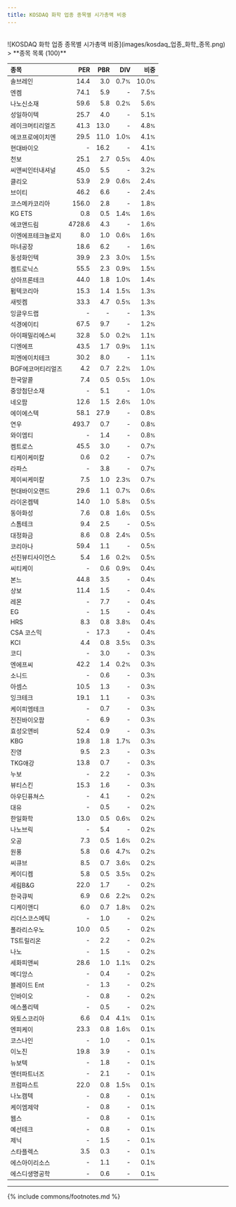 ```yaml
---
title: KOSDAQ 화학 업종 종목별 시가총액 비중
---
```

<br>
![KOSDAQ 화학 업종 종목별 시가총액 비중](images/kosdaq_업종_화학_종목.png)
<br>
> **종목 목록 (100)**<a id="list"></a>

| **종목** | **PER** | **PBR** | **DIV** | **비중** |
| :------- | ------: | ------: | ------: | -------: |
| 솔브레인 | 14.4 | 3.0 | 0.7<small>%</small> | 10.0<small>%</small> |
| 엔켐 | 74.1 | 5.9 | - | 7.5<small>%</small> |
| 나노신소재 | 59.6 | 5.8 | 0.2<small>%</small> | 5.6<small>%</small> |
| 성일하이텍 | 25.7 | 4.0 | - | 5.1<small>%</small> |
| 레이크머티리얼즈 | 41.3 | 13.0 | - | 4.8<small>%</small> |
| 에코프로에이치엔 | 29.5 | 11.0 | 1.0<small>%</small> | 4.1<small>%</small> |
| 현대바이오 | - | 16.2 | - | 4.1<small>%</small> |
| 천보 | 25.1 | 2.7 | 0.5<small>%</small> | 4.0<small>%</small> |
| 씨앤씨인터내셔널 | 45.0 | 5.5 | - | 3.2<small>%</small> |
| 클리오 | 53.9 | 2.9 | 0.6<small>%</small> | 2.4<small>%</small> |
| 브이티 | 46.2 | 6.6 | - | 2.4<small>%</small> |
| 코스메카코리아 | 156.0 | 2.8 | - | 1.8<small>%</small> |
| KG ETS | 0.8 | 0.5 | 1.4<small>%</small> | 1.6<small>%</small> |
| 에코앤드림 | 4728.6 | 4.3 | - | 1.6<small>%</small> |
| 이엔에프테크놀로지 | 8.0 | 1.0 | 0.6<small>%</small> | 1.6<small>%</small> |
| 마녀공장 | 18.6 | 6.2 | - | 1.6<small>%</small> |
| 동성화인텍 | 39.9 | 2.3 | 3.0<small>%</small> | 1.5<small>%</small> |
| 켐트로닉스 | 55.5 | 2.3 | 0.9<small>%</small> | 1.5<small>%</small> |
| 상아프론테크 | 44.0 | 1.8 | 1.0<small>%</small> | 1.4<small>%</small> |
| 펌텍코리아 | 15.3 | 1.4 | 1.5<small>%</small> | 1.3<small>%</small> |
| 새빗켐 | 33.3 | 4.7 | 0.5<small>%</small> | 1.3<small>%</small> |
| 잉글우드랩 | - | - | - | 1.3<small>%</small> |
| 석경에이티 | 67.5 | 9.7 | - | 1.2<small>%</small> |
| 아이패밀리에스씨 | 32.8 | 5.0 | 0.2<small>%</small> | 1.1<small>%</small> |
| 디엔에프 | 43.5 | 1.7 | 0.9<small>%</small> | 1.1<small>%</small> |
| 피엔에이치테크 | 30.2 | 8.0 | - | 1.1<small>%</small> |
| BGF에코머티리얼즈 | 4.2 | 0.7 | 2.2<small>%</small> | 1.0<small>%</small> |
| 한국알콜 | 7.4 | 0.5 | 0.5<small>%</small> | 1.0<small>%</small> |
| 중앙첨단소재 | - | 5.1 | - | 1.0<small>%</small> |
| 네오팜 | 12.6 | 1.5 | 2.6<small>%</small> | 1.0<small>%</small> |
| 에이에스텍 | 58.1 | 27.9 | - | 0.8<small>%</small> |
| 연우 | 493.7 | 0.7 | - | 0.8<small>%</small> |
| 와이엠티 | - | 1.4 | - | 0.8<small>%</small> |
| 켐트로스 | 45.5 | 3.0 | - | 0.7<small>%</small> |
| 티케이케미칼 | 0.6 | 0.2 | - | 0.7<small>%</small> |
| 라파스 | - | 3.8 | - | 0.7<small>%</small> |
| 제이씨케미칼 | 7.5 | 1.0 | 2.3<small>%</small> | 0.7<small>%</small> |
| 현대바이오랜드 | 29.6 | 1.1 | 0.7<small>%</small> | 0.6<small>%</small> |
| 라이온켐텍 | 14.0 | 1.0 | 5.8<small>%</small> | 0.5<small>%</small> |
| 동아화성 | 7.6 | 0.8 | 1.6<small>%</small> | 0.5<small>%</small> |
| 스톰테크 | 9.4 | 2.5 | - | 0.5<small>%</small> |
| 대정화금 | 8.6 | 0.8 | 2.4<small>%</small> | 0.5<small>%</small> |
| 코리아나 | 59.4 | 1.1 | - | 0.5<small>%</small> |
| 선진뷰티사이언스 | 5.4 | 1.6 | 0.2<small>%</small> | 0.5<small>%</small> |
| 씨티케이 | - | 0.6 | 0.9<small>%</small> | 0.4<small>%</small> |
| 본느 | 44.8 | 3.5 | - | 0.4<small>%</small> |
| 상보 | 11.4 | 1.5 | - | 0.4<small>%</small> |
| 레몬 | - | 7.7 | - | 0.4<small>%</small> |
| EG | - | 1.5 | - | 0.4<small>%</small> |
| HRS | 8.3 | 0.8 | 3.8<small>%</small> | 0.4<small>%</small> |
| CSA 코스믹 | - | 17.3 | - | 0.4<small>%</small> |
| KCI | 4.4 | 0.8 | 3.5<small>%</small> | 0.3<small>%</small> |
| 코디 | - | 3.0 | - | 0.3<small>%</small> |
| 엔에프씨 | 42.2 | 1.4 | 0.2<small>%</small> | 0.3<small>%</small> |
| 소니드 | - | 0.6 | - | 0.3<small>%</small> |
| 아셈스 | 10.5 | 1.3 | - | 0.3<small>%</small> |
| 잉크테크 | 19.1 | 1.1 | - | 0.3<small>%</small> |
| 케이피엠테크 | - | 0.7 | - | 0.3<small>%</small> |
| 전진바이오팜 | - | 6.9 | - | 0.3<small>%</small> |
| 효성오앤비 | 52.4 | 0.9 | - | 0.3<small>%</small> |
| KBG | 19.8 | 1.8 | 1.7<small>%</small> | 0.3<small>%</small> |
| 진영 | 9.5 | 2.3 | - | 0.3<small>%</small> |
| TKG애강 | 13.8 | 0.7 | - | 0.3<small>%</small> |
| 누보 | - | 2.2 | - | 0.3<small>%</small> |
| 뷰티스킨 | 15.3 | 1.6 | - | 0.3<small>%</small> |
| 아우딘퓨쳐스 | - | 4.1 | - | 0.2<small>%</small> |
| 대유 | - | 0.5 | - | 0.2<small>%</small> |
| 한일화학 | 13.0 | 0.5 | 0.6<small>%</small> | 0.2<small>%</small> |
| 나노브릭 | - | 5.4 | - | 0.2<small>%</small> |
| 오공 | 7.3 | 0.5 | 1.6<small>%</small> | 0.2<small>%</small> |
| 원풍 | 5.8 | 0.6 | 4.7<small>%</small> | 0.2<small>%</small> |
| 씨큐브 | 8.5 | 0.7 | 3.6<small>%</small> | 0.2<small>%</small> |
| 케이디켐 | 5.8 | 0.5 | 3.5<small>%</small> | 0.2<small>%</small> |
| 세림B&G | 22.0 | 1.7 | - | 0.2<small>%</small> |
| 한국큐빅 | 6.9 | 0.6 | 2.2<small>%</small> | 0.2<small>%</small> |
| 디케이앤디 | 6.0 | 0.7 | 1.8<small>%</small> | 0.2<small>%</small> |
| 리더스코스메틱 | - | 1.0 | - | 0.2<small>%</small> |
| 폴라리스우노 | 10.0 | 0.5 | - | 0.2<small>%</small> |
| TS트릴리온 | - | 2.2 | - | 0.2<small>%</small> |
| 나노 | - | 1.5 | - | 0.2<small>%</small> |
| 세화피앤씨 | 28.6 | 1.0 | 1.1<small>%</small> | 0.2<small>%</small> |
| 메디앙스 | - | 0.4 | - | 0.2<small>%</small> |
| 블레이드 Ent | - | 1.3 | - | 0.2<small>%</small> |
| 인바이오 | - | 0.8 | - | 0.2<small>%</small> |
| 에스폴리텍 | - | 0.5 | - | 0.2<small>%</small> |
| 와토스코리아 | 6.6 | 0.4 | 4.1<small>%</small> | 0.1<small>%</small> |
| 엔피케이 | 23.3 | 0.8 | 1.6<small>%</small> | 0.1<small>%</small> |
| 코스나인 | - | 1.0 | - | 0.1<small>%</small> |
| 이노진 | 19.8 | 3.9 | - | 0.1<small>%</small> |
| 뉴보텍 | - | 1.8 | - | 0.1<small>%</small> |
| 엔터파트너즈 | - | 2.1 | - | 0.1<small>%</small> |
| 프럼파스트 | 22.0 | 0.8 | 1.5<small>%</small> | 0.1<small>%</small> |
| 나노캠텍 | - | 0.8 | - | 0.1<small>%</small> |
| 케이엠제약 | - | 0.8 | - | 0.1<small>%</small> |
| 웹스 | - | 0.8 | - | 0.1<small>%</small> |
| 예선테크 | - | 0.8 | - | 0.1<small>%</small> |
| 제닉 | - | 1.5 | - | 0.1<small>%</small> |
| 스타플렉스 | 3.5 | 0.3 | - | 0.1<small>%</small> |
| 에스아이리소스 | - | 1.1 | - | 0.1<small>%</small> |
| 에스디생명공학 | - | 0.6 | - | 0.1<small>%</small> |

---
{% include commons/footnotes.md %}